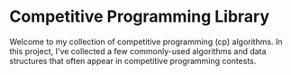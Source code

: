 # Competitive Programming Library

Welcome to my collection of competitive programming (cp) algorithms. 
In this project, I've collected a few commonly-used algorithms and data structures that often appear in competitive programming contests. 
